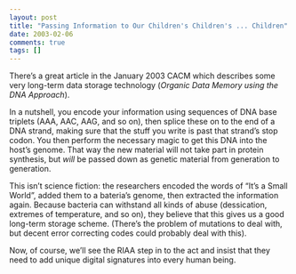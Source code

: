 ```yaml
---
layout: post
title: "Passing Information to Our Children's Children's ... Children"
date: 2003-02-06
comments: true
tags: []
---
```


There’s a great article in the January 2003 CACM which describes some
very long-term data storage technology (_Organic Data Memory using the
DNA Approach_).


In a nutshell, you encode your information using sequences of DNA base
triplets (AAA, AAC, AAG, and so on), then splice these on to the end
of a DNA strand, making sure that the stuff you write is past that
strand’s stop codon. You then perform the necessary magic to get this
DNA into the host’s genome. That way the new material will not take
part in protein synthesis, but _will_ be passed down as genetic
material from generation to generation.


This isn’t science fiction: the researchers encoded the words of “It’s
a Small World”, added them to a bateria’s genome, then extracted the
information again. Because bacteria can withstand all kinds of abuse
(dessication, extremes of temperature, and so on), they believe that
this gives us a good long-term storage scheme. (There’s the problem of
mutations to deal with, but decent error correcting codes could
probably deal with this).


Now, of course, we’ll see the RIAA step in to the act and insist that
they need to add unique digital signatures into every human being.

